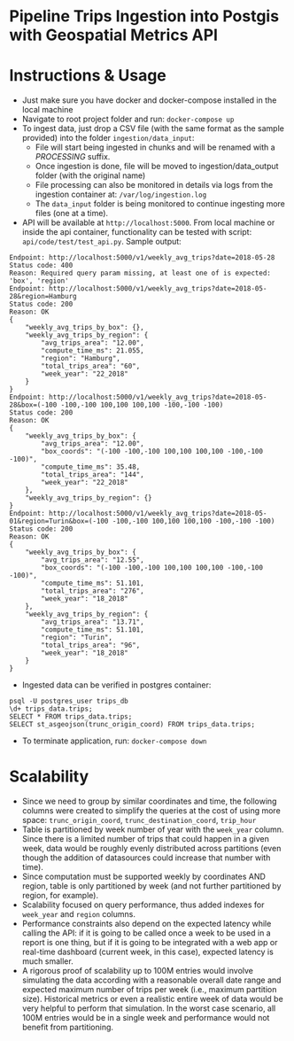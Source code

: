 # Pipeline Trips Ingestion into Postgis with Geospatial Metrics API

# Instructions & Usage
- Just make sure you have docker and docker-compose installed in the local machine
- Navigate to root project folder and run: `docker-compose up`
- To ingest data, just drop a CSV file (with the same format as the sample provided) into the folder `ingestion/data_input`:
  - File will start being ingested in chunks and will be renamed with a _PROCESSING_ suffix.
  - Once ingestion is done, file will be moved to ingestion/data_output folder (with the original name)
  - File processing can also be monitored in details via logs from the ingestion container at: `/var/log/ingestion.log`
  - The `data_input` folder is being monitored to continue ingesting more files (one at a time).
- API will be available at `http://localhost:5000`. From local machine or inside the api container, functionality can be tested with script: `api/code/test/test_api.py`. Sample output:
```
Endpoint: http://localhost:5000/v1/weekly_avg_trips?date=2018-05-28 
Status code: 400
Reason: Required query param missing, at least one of is expected: 'box', 'region'
Endpoint: http://localhost:5000/v1/weekly_avg_trips?date=2018-05-28&region=Hamburg
Status code: 200
Reason: OK
{
    "weekly_avg_trips_by_box": {},
    "weekly_avg_trips_by_region": {
        "avg_trips_area": "12.00",
        "compute_time_ms": 21.055,
        "region": "Hamburg",
        "total_trips_area": "60",
        "week_year": "22_2018"
    }
}
Endpoint: http://localhost:5000/v1/weekly_avg_trips?date=2018-05-28&box=(-100 -100,-100 100,100 100,100 -100,-100 -100)
Status code: 200
Reason: OK
{
    "weekly_avg_trips_by_box": {
        "avg_trips_area": "12.00",
        "box_coords": "(-100 -100,-100 100,100 100,100 -100,-100 -100)",
        "compute_time_ms": 35.48,
        "total_trips_area": "144",
        "week_year": "22_2018"
    },
    "weekly_avg_trips_by_region": {}
}
Endpoint: http://localhost:5000/v1/weekly_avg_trips?date=2018-05-01&region=Turin&box=(-100 -100,-100 100,100 100,100 -100,-100 -100)
Status code: 200
Reason: OK
{
    "weekly_avg_trips_by_box": {
        "avg_trips_area": "12.55",
        "box_coords": "(-100 -100,-100 100,100 100,100 -100,-100 -100)",
        "compute_time_ms": 51.101,
        "total_trips_area": "276",
        "week_year": "18_2018"
    },
    "weekly_avg_trips_by_region": {
        "avg_trips_area": "13.71",
        "compute_time_ms": 51.101,
        "region": "Turin",
        "total_trips_area": "96",
        "week_year": "18_2018"
    }
}
```
- Ingested data can be verified in postgres container:
```
psql -U postgres_user trips_db
\d+ trips_data.trips;
SELECT * FROM trips_data.trips;
SELECT st_asgeojson(trunc_origin_coord) FROM trips_data.trips;
```
- To terminate application, run: `docker-compose down`

# Scalability
- Since we need to group by similar coordinates and time, the following columns were created to simplify the queries at the cost of using more space: `trunc_origin_coord`, `trunc_destination_coord`, `trip_hour`
- Table is partitioned by week number of year with the `week_year` column. Since there is a limited number of trips that could happen in a given week, data would be roughly evenly distributed across partitions (even though the addition of datasources could increase that number with time).
- Since computation must be supported weekly by coordinates AND region, table is only partitioned by week (and not further partitioned by region, for example).
- Scalability focused on query performance, thus added indexes for `week_year` and `region` columns.
- Performance constraints also depend on the expected latency while calling the API: if it is going to be called once a week to be used in a report is one thing, but if it is going to be integrated with a web app or real-time dashboard (current week, in this case), expected latency is much smaller.
- A rigorous proof of scalability up to 100M entries would involve simulating the data according with a reasonable overall date range and expected maximum number of trips per week (i.e., maximum partition size). Historical metrics or even a realistic entire week of data would be very helpful to perform that simulation. In the worst case scenario, all 100M entries would be in a single week and performance would not benefit from partitioning.
